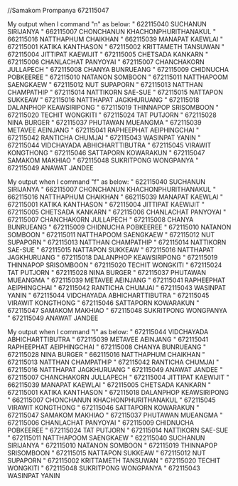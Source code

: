 //Samakom Prompanya 672115047

My output when I command "n" as below:
"	622115040 SUCHANUN SIRIJANYA
"	662115007 CHONCHANUN KHACHONPHURITHANAKUL
"	662115016 NATTHAPHUM CHAIKHAN
"	662115039 MANAPAT KAEWLAI
"	672115001 KATIKA KANTHASON
"	672115002 KRITTAMETH TANSUWAN
"	672115004 JITTIPAT KAEWIJIT
"	672115005 CHETSADA KANKARN
"	672115006 CHANLACHAT PANYOYAI
"	672115007 CHANCHAKORN JULLAPECH
"	672115008 CHANYA BUNRUEANG
"	672115009 CHIDNUCHA POBKEEREE
"	672115010 NATANON SOMBOON
"	672115011 NATTHAPOOM SAENGKAEW
"	672115012 NUT SUPAPORN
"	672115013 NATTHAN CHAMPATHIP
"	672115014 NATTIKORN SAE-SUE
"	672115015 NATTAPON SUKKEAW
"	672115016 NATTHAPAT JAGKHURUANG
"	672115018 DALANPHOP KEAWSIRIPONG
"	672115019 THINNAPOP SRISOMBOON
"	672115020 TECHIT WONGKITI
"	672115024 TAT PUTJORN
"	672115028 NINA BURGER
"	672115037 PHUTAWAN MUEANGMA
"	672115039 METAVEE AEINJANG
"	672115041 RAPHEEPHAT AEIPHINGCHAI
"	672115042 RANTICHA CHUMJAI
"	672115043 WASINPAT YANIN
"	672115044 VIDCHAYADA ABHICHARTTIBUTRA
"	672115045 VIRAWIT KONGTHONG
"	672115046 SATTAPORN KOWARAKUN
"	672115047 SAMAKOM MAKHIAO
"	672115048 SUKRITPONG WONGPANYA
"	672115049 ANAWAT JANDEE

My output when I command "f" as below:
"	622115040 SUCHANUN SIRIJANYA
"	662115007 CHONCHANUN KHACHONPHURITHANAKUL
"	662115016 NATTHAPHUM CHAIKHAN
"	662115039 MANAPAT KAEWLAI
"	672115001 KATIKA KANTHASON
"	672115004 JITTIPAT KAEWIJIT
"	672115005 CHETSADA KANKARN
"	672115006 CHANLACHAT PANYOYAI
"	672115007 CHANCHAKORN JULLAPECH
"	672115008 CHANYA BUNRUEANG
"	672115009 CHIDNUCHA POBKEEREE
"	672115010 NATANON SOMBOON
"	672115011 NATTHAPOOM SAENGKAEW
"	672115012 NUT SUPAPORN
"	672115013 NATTHAN CHAMPATHIP
"	672115014 NATTIKORN SAE-SUE
"	672115015 NATTAPON SUKKEAW
"	672115016 NATTHAPAT JAGKHURUANG
"	672115018 DALANPHOP KEAWSIRIPONG
"	672115019 THINNAPOP SRISOMBOON
"	672115020 TECHIT WONGKITI
"	672115024 TAT PUTJORN
"	672115028 NINA BURGER
"	672115037 PHUTAWAN MUEANGMA
"	672115039 METAVEE AEINJANG
"	672115041 RAPHEEPHAT AEIPHINGCHAI
"	672115042 RANTICHA CHUMJAI
"	672115043 WASINPAT YANIN
"	672115044 VIDCHAYADA ABHICHARTTIBUTRA
"	672115045 VIRAWIT KONGTHONG
"	672115046 SATTAPORN KOWARAKUN
"	672115047 SAMAKOM MAKHIAO
"	672115048 SUKRITPONG WONGPANYA
"	672115049 ANAWAT JANDEE

My output when I command "l" as below:
"	672115044 VIDCHAYADA ABHICHARTTIBUTRA
"	672115039 METAVEE AEINJANG
"	672115041 RAPHEEPHAT AEIPHINGCHAI
"	672115008 CHANYA BUNRUEANG
"	672115028 NINA BURGER
"	662115016 NATTHAPHUM CHAIKHAN
"	672115013 NATTHAN CHAMPATHIP
"	672115042 RANTICHA CHUMJAI
"	672115016 NATTHAPAT JAGKHURUANG
"	672115049 ANAWAT JANDEE
"	672115007 CHANCHAKORN JULLAPECH
"	672115004 JITTIPAT KAEWIJIT
"	662115039 MANAPAT KAEWLAI
"	672115005 CHETSADA KANKARN
"	672115001 KATIKA KANTHASON
"	672115018 DALANPHOP KEAWSIRIPONG
"	662115007 CHONCHANUN KHACHONPHURITHANAKUL
"	672115045 VIRAWIT KONGTHONG
"	672115046 SATTAPORN KOWARAKUN
"	672115047 SAMAKOM MAKHIAO
"	672115037 PHUTAWAN MUEANGMA
"	672115006 CHANLACHAT PANYOYAI
"	672115009 CHIDNUCHA POBKEEREE
"	672115024 TAT PUTJORN
"	672115014 NATTIKORN SAE-SUE
"	672115011 NATTHAPOOM SAENGKAEW
"	622115040 SUCHANUN SIRIJANYA
"	672115010 NATANON SOMBOON
"	672115019 THINNAPOP SRISOMBOON
"	672115015 NATTAPON SUKKEAW
"	672115012 NUT SUPAPORN
"	672115002 KRITTAMETH TANSUWAN
"	672115020 TECHIT WONGKITI
"	672115048 SUKRITPONG WONGPANYA
"	672115043 WASINPAT YANIN
